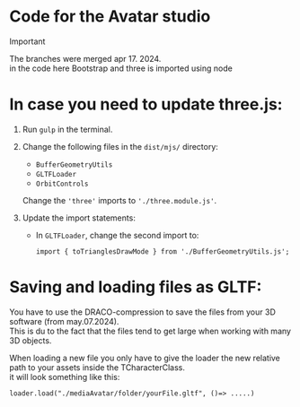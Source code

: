 # **Code for the Avatar studio**


> [!IMPORTANT]
> The branches were merged apr 17. 2024. <br>
> in the code here Bootstrap and three is imported using node

# In case you need to update three.js:

1. Run `gulp` in the terminal.

2. Change the following files in the `dist/mjs/` directory:
    - `BufferGeometryUtils`
    - `GLTFLoader`
    - `OrbitControls`  
      
    Change the `'three'` imports to `'./three.module.js'`.
3. Update the import statements:
    - In `GLTFLoader`, change the second import to:

        `import { toTrianglesDrawMode } from './BufferGeometryUtils.js';`


# Saving and loading files as GLTF: 

You have to use the DRACO-compression to save the files from your 3D software (from may.07.2024).  
This is du to the fact that the files tend to get large when working with many 3D objects.  

When loading a new file you only have to give the loader the new relative path to your assets inside the TCharacterClass.  
it will look something like this:  

` loader.load("./mediaAvatar/folder/yourFile.gltf", ()=> .....) `